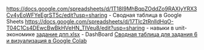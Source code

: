 https://docs.google.com/spreadsheets/d/1T18I9MhBqpZOddZo9RAXIyYRX3Cv4yEoWFYeEgrST5c/edit?usp=sharing - Сводная таблица в Google Sheets
https://docs.google.com/spreadsheets/d/17Tlc2tRnlldHqO-T04C1Cs4DEwcBwBkHVeHN_TIVeu8/edit?usp=sharing - навыки в unit-экономике
[задание дпп.xlsx](https://github.com/user-attachments/files/23277021/default.xlsx) - DashBoard
[Сводная таблица для задания 6 и визуализация в Google Colab](https://colab.research.google.com/drive/1BoPFH8ywlfDn_O6m8OQLba9E0Oo632BC?usp=sharing)
